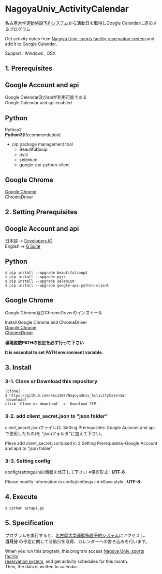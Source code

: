 # NagoyaUniv_ActivityCalendar

[名古屋大学運動施設予約システム](http://133.6.82.138/undou/mudy0010c.php)から活動日を取得しGoogle Calendarに追加するプログラム  

Get activity dates from [Nagoya Univ. sports facility reservation system](http://133.6.82.138/undou/mudy0010c.php) and add it to Google Calendar.

Support : Windows , OSX

## 1. Prerequisites

Google  Account and api
---
Google Calendar及びapiが利用可能である  
Google Calendar and api enabled

Python
---
Python2   
**Python3**(Recommendation)

- pip package management tool
  - BeautifulSoup
  - pytz
  - selenium
  - google-api-python-client

Google Chrome
---
[Google Chrome](https://www.google.co.jp/chrome/index.html)  
[ChromeDriver](https://sites.google.com/a/chromium.org/chromedriver/downloads)

## 2. Setting Prerequisites
Google Account and api
---
日本語 ->  [Developers.IO](https://dev.classmethod.jp/cloud/google-calendar-api-get-start/)  
English -> [G Suite](https://developers.google.com/calendar/quickstart/python)

Python
---
```
$ pip install --upgrade beautifulsoup4
$ pip install --upgrade pytz
$ pip install --upgrade selenium
$ pip install --upgrade google-api-python-client
```

Google Chrome
---
Google Chrome及びChromeDriverのインストール  

Install Google Chrome and ChromeDriver  
[Google Chrome](https://www.google.co.jp/chrome/index.html)  
[ChromeDriver](https://sites.google.com/a/chromium.org/chromedriver/downloads)  

**環境変数PATHの設定を必ず行って下さい**

**It is essential to set PATH environment variable.**

## 3. Install
### 3-1. Clone or Download this repository
```
[clone]
$ https://github.com/kei1107/NagoyaUniv_ActivityCalendar
[download]
click 'Clone or download' -> 'Download ZIP'
```
### 3-2. add client_secret.json to "json folder"
client_secret.jsonファイル(2. Setting Prerequisites-Google Account and apiで使用したもの)を "jsonフォルダ"に加えて下さい。

Plese add client_secret.json(used in 2.Setting Prerequisites-Google Account and api) to "json folder"
### 3-3. Setting config
config/settings.iniの情報を修正して下さい
※保存形式 : **UTF-8**

Please modify information in config/settings.ini
※Save style : **UTF-8**

## 4. Execute
```
$ python actapi.py
```

## 5. Specification

プログラムを実行すると、[名古屋大学運動施設予約システム](http://133.6.82.138/undou/mudy0010c.php)にアクセスし、  
**当月分** の予定に関して活動日を取得、カレンダーへの書き込みを行います。  

When you run this program, this program access [Nagoya Univ. sports facility  
reservation system](http://133.6.82.138/undou/mudy0010c.php), and get activity schedules for this month.  
Then, the data is written to calendar.
